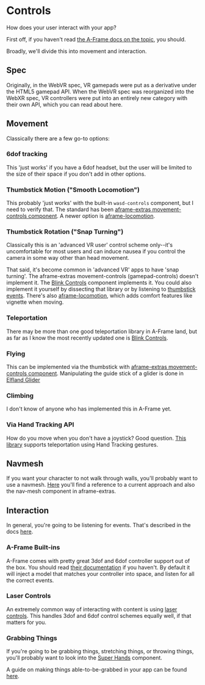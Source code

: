 # Controls
How does your user interact with your app?

First off, if you haven't read [the A-Frame docs on the topic](https://aframe.io/docs/master/introduction/interactions-and-controllers.html), you should.

Broadly, we'll divide this into movement and interaction.

## Spec
Originally, in the WebVR spec, VR gamepads were put as a derivative under the HTML5 gamepad API. When the WebVR spec was reorganized into the WebXR spec, VR controllers were put into an entirely new category with their own API, which you can read about here. 

## Movement
Classically there are a few go-to options:

### 6dof tracking
This 'just works' if you have a 6dof headset, but the user will be limited to the size of their space if you don't add in other options.

### Thumbstick Motion ("Smooth Locomotion")
This probably 'just works' with the built-in `wasd-controls` component, but I need to verify that.
The standard has been [aframe-extras movement-controls component](https://github.com/c-frame/aframe-extras/tree/master/src/controls). A newer option is [aframe-locomotion](https://github.com/mrxz/aframe-locomotion).

### Thumbstick Rotation ("Snap Turning")
Classically this is an 'advanced VR user' control scheme only--it's uncomfortable for most users and can induce nausea if you control the camera in some way other than head movement.

That said, it's become common in 'advanced VR' apps to have 'snap turning'. The aframe-extras movement-controls (gamepad-controls) doesn't implement it. The [Blink Controls](https://jure.github.io/aframe-blink-controls/) component implements it. You could also implement it yourself by dissecting that library or by listening to [thumbstick events](https://aframe.io/docs/master/introduction/interactions-and-controllers.html#listening-for-button-and-axis-events). There's also [aframe-locomotion](https://github.com/mrxz/aframe-locomotion), which adds comfort features like vignette when moving.

### Teleportation
There may be more than one good teleportation library in A-Frame land, but as far as I know the most recently updated one is [Blink Controls](https://jure.github.io/aframe-blink-controls/).

### Flying
This can be implemented via the thumbstick with [aframe-extras movement-controls component](https://github.com/c-frame/aframe-extras/tree/master/src/controls). Manipulating the guide stick of a glider is done in [Elfland Glider](https://dougreeder.github.io/elfland-glider/city/)

### Climbing
I don't know of anyone who has implemented this in A-Frame yet.

### Via Hand Tracking API
How do you move when you don't have a joystick? Good question. [This library](https://github.com/gftruj/aframe-hand-tracking-controls-extras/tree/master/components) supports teleportation using Hand Tracking gestures.

## Navmesh
If you want your character to not walk through walls, you'll probably want to use a navmesh. [Here](https://github.com/AdaRoseCannon/aframe-xr-boilerplate/blob/glitch/simple-navmesh-constraint.js) you'll find a reference to a current approach and also the nav-mesh component in aframe-extras.

## Interaction
In general, you're going to be listening for events. That's described in the docs [here](https://aframe.io/docs/master/introduction/interactions-and-controllers.html#listening-for-button-and-axis-events).

### A-Frame Built-ins
A-Frame comes with pretty great 3dof and 6dof controller support out of the box. You should read [their documentation](https://aframe.io/docs/master/introduction/interactions-and-controllers.html#vr-controllers) if you haven't. By default it will inject a model that matches your controller into space, and listen for all the correct events.

### Laser Controls
An extremely common way of interacting with content is using [laser controls](https://aframe.io/docs/master/introduction/interactions-and-controllers.html#adding-laser-interactions-for-controllers). This handles 3dof and 6dof control schemes equally well, if that matters for you.

### Grabbing Things
If you're going to be grabbing things, stretching things, or throwing things, you'll probably want to look into the [Super Hands](https://github.com/c-frame/aframe-super-hands-component) component.

A guide on making things able-to-be-grabbed in your app can be found [here](https://github.com/c-frame/aframe-super-hands-component/issues/188).


